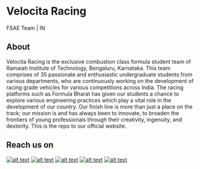 # Velocita Racing 
FSAE Team | IN
## About
Velocita Racing is the exclusive combustion class formula student team of Ramaiah Institute of Technology, Bengaluru, Karnataka. This team comprises of 35 passionate and enthusiastic undergraduate students from various departments, who are continuously working on the development of racing grade vehicles for various competitions across India. 
The racing platforms such as Formula Bharat has given our students a chance to explore various engineering practices which play a vital role in the development of our country. Our finish line is more than just a place on the track; our mission is and has always been to innovate, to broaden the frontiers of young professionals through their creativity, ingenuity, and dexterity.
This is the repo to our official website.

## Reach us on

<!-- [![alt text][1.1]][1] -->
[![alt text][2.1]][2]
[![alt text][3.1]][3]
[![alt text][4.1]][4]
[![alt text][5.1]][5]
[![alt text][6.1]][6]
<!-- [![alt text][7.1]][7] -->

<!-- [1.1]: https://www.freepnglogos.com/uploads/logo-internet-png/logo-internet-icon-website-image-pixabay-10.png -->
[2.1]: https://socialvelocita.github.io/imagesaug/instagram2x.png
[3.1]: https://socialvelocita.github.io/imagesaug/facebook2x.png
[4.1]: https://socialvelocita.github.io/imagesaug/twitter2x.png
[5.1]: https://socialvelocita.github.io/imagesaug/youtube2x.png
[6.1]: https://socialvelocita.github.io/imagesaug/linkedin2x.png
<!-- [7.1]: https://lh3.googleusercontent.com/9tLfTpdILdHDAvGrRm7GdbjWdpbWSMOa0csoQ8pUba9tLP8tq7M4Quks1xuMQAVnAxVfryiDXRzZ-KDnkPv8Sm4g_YFom1ltQHjQ6Q -->

<!-- [1]: https://velocitaracing.github.io/ -->
[2]: http://www.instagram.com/officialvelocitaracing
[3]: http://www.facebook.com/velocitaracing
[4]: https://twitter.com/RacingVelocita
[5]: https://www.youtube.com/c/velocitaracing
[6]: https://www.linkedin.com/company/velocitaracing
<!-- [7]: https://g.page/velocita-racing?share -->
